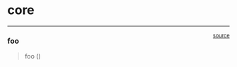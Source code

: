 # core


<!-- WARNING: THIS FILE WAS AUTOGENERATED! DO NOT EDIT! -->

------------------------------------------------------------------------

<a href="https://github.com/ukc10014/CSI/blob/main/CSI/core.py#L9"
target="_blank" style="float:right; font-size:smaller">source</a>

### foo

>  foo ()
